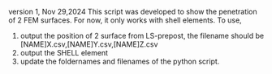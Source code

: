 version 1, Nov 29,2024
This script was developed to show the penetration of 2 FEM surfaces.
For now, it only works with shell elements.
To use,
1. output the position of 2 surface from LS-prepost, the filename should be [NAME]X.csv,[NAME]Y.csv,[NAME]Z.csv
2. output the SHELL element
3. update the foldernames and filenames of the python script.
